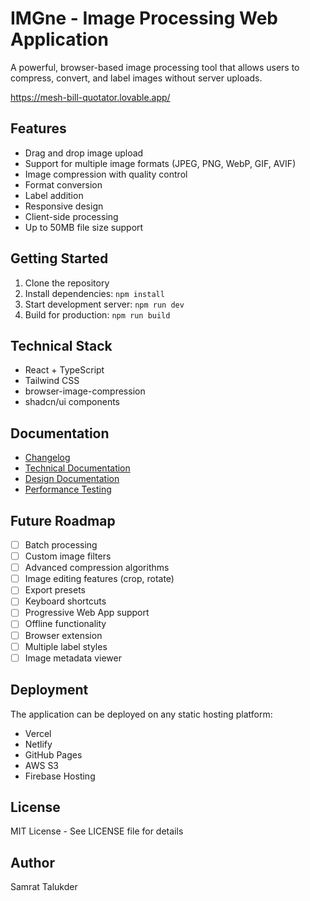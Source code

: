 # IMGne - Image Processing Web Application

A powerful, browser-based image processing tool that allows users to compress, convert, and label images without server uploads.

https://mesh-bill-quotator.lovable.app/

## Features

- Drag and drop image upload
- Support for multiple image formats (JPEG, PNG, WebP, GIF, AVIF)
- Image compression with quality control
- Format conversion
- Label addition
- Responsive design
- Client-side processing
- Up to 50MB file size support

## Getting Started

1. Clone the repository
2. Install dependencies: `npm install`
3. Start development server: `npm run dev`
4. Build for production: `npm run build`

## Technical Stack

- React + TypeScript
- Tailwind CSS
- browser-image-compression
- shadcn/ui components

## Documentation

- [Changelog](docs/CHANGELOG.md)
- [Technical Documentation](docs/TECHNICAL.md)
- [Design Documentation](docs/DESIGN.md)
- [Performance Testing](docs/PERFORMANCE.md)

## Future Roadmap

- [ ] Batch processing
- [ ] Custom image filters
- [ ] Advanced compression algorithms
- [ ] Image editing features (crop, rotate)
- [ ] Export presets
- [ ] Keyboard shortcuts
- [ ] Progressive Web App support
- [ ] Offline functionality
- [ ] Browser extension
- [ ] Multiple label styles
- [ ] Image metadata viewer

## Deployment

The application can be deployed on any static hosting platform:
- Vercel
- Netlify
- GitHub Pages
- AWS S3
- Firebase Hosting

## License

MIT License - See LICENSE file for details

## Author

Samrat Talukder
